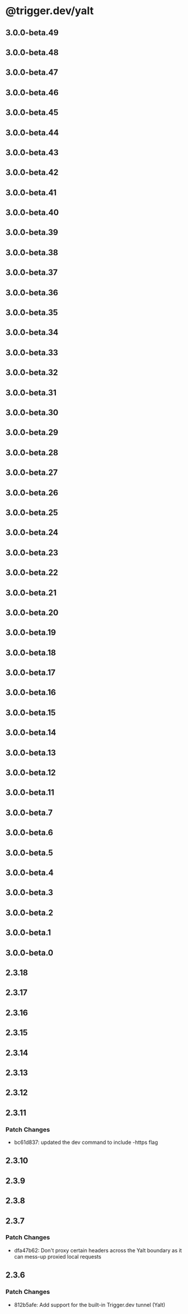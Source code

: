 # @trigger.dev/yalt

## 3.0.0-beta.49

## 3.0.0-beta.48

## 3.0.0-beta.47

## 3.0.0-beta.46

## 3.0.0-beta.45

## 3.0.0-beta.44

## 3.0.0-beta.43

## 3.0.0-beta.42

## 3.0.0-beta.41

## 3.0.0-beta.40

## 3.0.0-beta.39

## 3.0.0-beta.38

## 3.0.0-beta.37

## 3.0.0-beta.36

## 3.0.0-beta.35

## 3.0.0-beta.34

## 3.0.0-beta.33

## 3.0.0-beta.32

## 3.0.0-beta.31

## 3.0.0-beta.30

## 3.0.0-beta.29

## 3.0.0-beta.28

## 3.0.0-beta.27

## 3.0.0-beta.26

## 3.0.0-beta.25

## 3.0.0-beta.24

## 3.0.0-beta.23

## 3.0.0-beta.22

## 3.0.0-beta.21

## 3.0.0-beta.20

## 3.0.0-beta.19

## 3.0.0-beta.18

## 3.0.0-beta.17

## 3.0.0-beta.16

## 3.0.0-beta.15

## 3.0.0-beta.14

## 3.0.0-beta.13

## 3.0.0-beta.12

## 3.0.0-beta.11

## 3.0.0-beta.7

## 3.0.0-beta.6

## 3.0.0-beta.5

## 3.0.0-beta.4

## 3.0.0-beta.3

## 3.0.0-beta.2

## 3.0.0-beta.1

## 3.0.0-beta.0

## 2.3.18

## 2.3.17

## 2.3.16

## 2.3.15

## 2.3.14

## 2.3.13

## 2.3.12

## 2.3.11

### Patch Changes

- bc61d837: updated the dev command to include -https flag

## 2.3.10

## 2.3.9

## 2.3.8

## 2.3.7

### Patch Changes

- dfa47b62: Don't proxy certain headers across the Yalt boundary as it can mess-up proxied local requests

## 2.3.6

### Patch Changes

- 812b5afe: Add support for the built-in Trigger.dev tunnel (Yalt)
